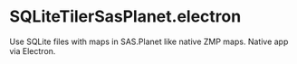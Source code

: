 # SQLiteTilerSasPlanet.electron
Use SQLite files with maps in SAS.Planet like native ZMP maps. Native app via Electron.
